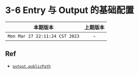 # 3-6 Entry 与 Output 的基础配置

|本期版本|上期版本
|:---:|:---:
`Mon Mar 27 22:11:24 CST 2023` | -


## Ref

* [`output.publicPath`](output.publicPath)